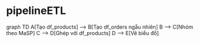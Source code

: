 # pipelineETL
graph TD
    A[Tạo df_products] --> B[Tạo df_orders ngẫu nhiên]
    B --> C[Nhóm theo MaSP]
    C --> D[Ghép với df_products]
    D --> E[Vẽ biểu đồ]
